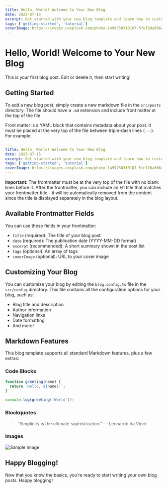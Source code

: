 ```yaml
---
title: Hello, World! Welcome to Your New Blog
date: 2023-07-15
excerpt: Get started with your new blog template and learn how to customize it to make it your own.
tags: ['getting-started', 'tutorial']
coverImage: https://images.unsplash.com/photo-1499750310107-5fef28a66643?ixlib=rb-4.0.3&ixid=MnwxMjA3fDB8MHxwaG90by1wYWdlfHx8fGVufDB8fHx8&auto=format&fit=crop&w=1170&q=80
---
```


# Hello, World! Welcome to Your New Blog

This is your first blog post. Edit or delete it, then start writing!

## Getting Started

To add a new blog post, simply create a new markdown file in the `src/posts` directory. The file should have a `.md` extension and include front matter at the top of the file.

Front matter is a YAML block that contains metadata about your post. It must be placed at the very top of the file between triple-dash lines (`---`). For example:

```yaml
---
title: Hello, World! Welcome to Your New Blog
date: 2023-07-15
excerpt: Get started with your new blog template and learn how to customize it to make it your own.
tags: ['getting-started', 'tutorial']
coverImage: https://images.unsplash.com/photo-1499750310107-5fef28a66643
---
```

**Important**: The frontmatter must be at the very top of the file with no blank lines before it. After the frontmatter, you can include an H1 title that matches your frontmatter title - it will be automatically removed from the content since the title is displayed separately in the blog layout.

## Available Frontmatter Fields

You can use these fields in your frontmatter:

- `title` (required): The title of your blog post
- `date` (required): The publication date (YYYY-MM-DD format)
- `excerpt` (recommended): A short summary shown in the post list
- `tags` (optional): An array of tags
- `coverImage` (optional): URL to your cover image

## Customizing Your Blog

You can customize your blog by editing the `blog.config.ts` file in the `src/config` directory. This file contains all the configuration options for your blog, such as:

- Blog title and description
- Author information
- Navigation links
- Date formatting
- And more!

## Markdown Features

This blog template supports all standard Markdown features, plus a few extras:

### Code Blocks

```javascript
function greeting(name) {
  return `Hello, ${name}!`;
}

console.log(greeting('World'));
```

### Blockquotes

> "Simplicity is the ultimate sophistication."
> — Leonardo da Vinci

### Images

![Sample Image](https://images.unsplash.com/photo-1501504905252-473c47e087f8?ixlib=rb-4.0.3&ixid=MnwxMjA3fDB8MHxwaG90by1wYWdlfHx8fGVufDB8fHx8&auto=format&fit=crop&w=1074&q=80)

## Happy Blogging!

Now that you know the basics, you're ready to start writing your own blog posts. Happy blogging!
